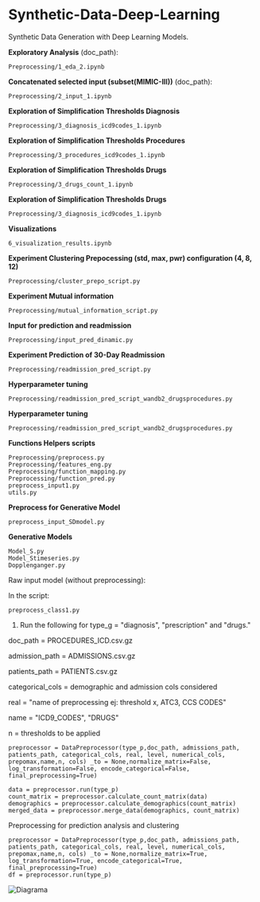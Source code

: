 # Synthetic-Data-Deep-Learning
Synthetic Data Generation with Deep Learning Models.

**Exploratory Analysis** (doc_path):


```
Preprocessing/1_eda_2.ipynb
```

**Concatenated selected input (subset(MIMIC-III))** (doc_path):


```
Preprocessing/2_input_1.ipynb

```


**Exploration of Simplification Thresholds Diagnosis** 

```
Preprocessing/3_diagnosis_icd9codes_1.ipynb

```


**Exploration of Simplification Thresholds Procedures** 

```
Preprocessing/3_procedures_icd9codes_1.ipynb

```

**Exploration of Simplification Thresholds Drugs** 

```
Preprocessing/3_drugs_count_1.ipynb

```

**Exploration of Simplification Thresholds Drugs** 

```
Preprocessing/3_diagnosis_icd9codes_1.ipynb

```

**Visualizations** 

```
6_visualization_results.ipynb

```

**Experiment Clustering Prepocessing (std, max, pwr) configuration (4, 8, 12)** 

```
Preprocessing/cluster_prepo_script.py

```

**Experiment Mutual information** 

```
Preprocessing/mutual_information_script.py

```



**Input for prediction and readmission** 

```
Preprocessing/input_pred_dinamic.py
```


**Experiment Prediction of 30-Day Readmission** 

```
Preprocessing/readmission_pred_script.py

```

**Hyperparameter tuning** 

```
Preprocessing/readmission_pred_script_wandb2_drugsprocedures.py

```

**Hyperparameter tuning** 

```
Preprocessing/readmission_pred_script_wandb2_drugsprocedures.py

```

**Functions Helpers scripts** 

```
Preprocessing/preprocess.py
Preprocessing/features_eng.py
Preprocessing/function_mapping.py
Preprocessing/function_pred.py
preprocess_input1.py
utils.py
```



**Preprocess for Generative Model** 

```
preprocess_input_SDmodel.py

```


**Generative Models** 

```
Model_S.py
Model_Stimeseries.py
Dopplenganger.py

```



Raw input model (without preprocessing):

In the script: 

```
preprocess_class1.py
```


1. Run the following for type_g =  "diagnosis", "prescription" and "drugs."

doc_path = PROCEDURES_ICD.csv.gz

admission_path = ADMISSIONS.csv.gz

patients_path = PATIENTS.csv.gz

categorical_cols = demographic and admission cols considered

real = "name of preprocessing ej: threshold x, ATC3, CCS CODES"

name = "ICD9_CODES", "DRUGS"

n = thresholds to be applied



```
preprocessor = DataPreprocessor(type_p,doc_path, admissions_path, patients_path, categorical_cols, real, level, numerical_cols, prepomax,name,n, cols) _to = None,normalize_matrix=False, log_transformation=False, encode_categorical=False, final_preprocessing=True)

data = preprocessor.run(type_p)
count_matrix = preprocessor.calculate_count_matrix(data)
demographics = preprocessor.calculate_demographics(count_matrix)
merged_data = preprocessor.merge_data(demographics, count_matrix)

```

Preprocessing for prediction analysis and clustering

```
preprocessor = DataPreprocessor(type_p,doc_path, admissions_path, patients_path, categorical_cols, real, level, numerical_cols, prepomax,name,n, cols) _to = None,normalize_matrix=True, log_transformation=True, encode_categorical=True, final_preprocessing=True)
df = preprocessor.run(type_p)
```

![Diagrama](img/prep.jpg)